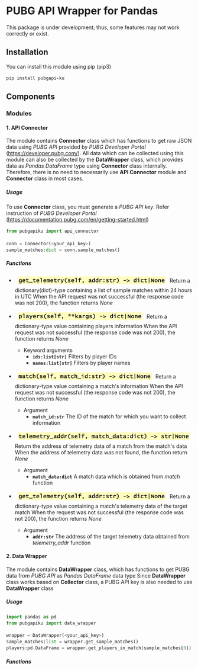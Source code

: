 # PUBG API Wrapper for Pandas
This package is under development; thus, some features may not work correctly or exist.

## Installation
You can install this module using pip (pip3)
```bash
pip install pubgapi-ku
```

## Components
### Modules
#### 1. API Connector
The module contains <b>Connector</b> class which has functions to get raw JSON data using <i>PUBG API</i> provided by <i>PUBG Developer Portal</i> (https://developer.pubg.com/).
All data which can be collected using this module can also be collected by the <b>DataWrapper</b> class, which provides data as <i>Pandas DataFrame</i> type using <b>Connector</b> class internally.
Therefore, there is no need to necessarily use <b>API Connector</b> module and <b>Connector</b> class in most cases.

##### Usage
To use <b>Connector</b> class, you must generate a <i>PUBG API key</i>. Refer instruction of <i>PUBG Developer Portal</i> (https://documentation.pubg.com/en/getting-started.html)
```Python
from pubgapiku import api_connector

conn = Connector(<your_api_key>)
sample_matches:dict = conn.sample_matches()
```
##### Functions
- <img src='https://github.com/ThrypsisJ/pubgapi/blob/main/docs/images/fn_get_telemetry.png?raw=true' height=32px align=center></img>
Return a dictionary(dict)-type containing a list of sample matches within 24 hours in UTC
When the API request was not successful (the response code was not 200), the function returns <i>None</i>

- <img src='https://github.com/ThrypsisJ/pubgapi/blob/main/docs/images/fn_players.png?raw=true' height=32px align=center></img>
Return a dictionary-type value containing players information
When the API request was not successful (the response code was not 200), the function returns <i>None</i>
    - Keyword arguments
        - <code><b>ids:list[str]</b></code> Filters by player IDs
        - <code><b>names:list[str]</b></code> Filters by player names

- <img src='https://github.com/ThrypsisJ/pubgapi/blob/main/docs/images/fn_matches.png?raw=true' height=32px align=center></img>
Return a dictionary-type value containing a match's information
When the API request was not successful (the response code was not 200), the function returns <i>None</i>
    - Argument
        - <code><b>match_id:str</b></code> The ID of the match for which you want to collect information

- <img src='https://github.com/ThrypsisJ/pubgapi/blob/main/docs/images/fn_telemetry_addr.png?raw=true' height=32px align=center></img>
Return the address of telemetry data of a match from the match's data
When the address of telemetry data was not found, the function return <i>None</i>
    - Argument
        - <code><b>match_data:dict</b></code> A match data which is obtained from <i>match</i> function

- <img src='https://github.com/ThrypsisJ/pubgapi/blob/main/docs/images/fn_get_telemetry.png?raw=true' height=32px align=center></img>
Return a dictionary-type value containing a match's telemetry data of the target match
When the request was not successful (the response code was not 200), the function returns <i>None</i>
    - Argument
        - <code><b>addr:str</b></code> The address of the target telemetry data obtained from <i>telemetry_addr</i> function

#### 2. Data Wrapper
The module contains <b>DataWrapper</b> class, which has functions to get PUBG data from <i>PUBG API</i> as <i>Pandas DataFrame</i> data type
Since <b>DataWrapper</b> class works based on <b>Collector</b> class, a PUBG API key is also needed to use <b>DataWrapper</b> class

##### Usage
```Python
import pandas as pd
from pubgapiku import data_wrapper

wrapper = DataWrapper(<your_api_key>)
sample_matches:list = wrapper.get_sample_matches()
players:pd.DataFrame = wrapper.get_players_in_match(sample_matches[0])
```
##### Functions